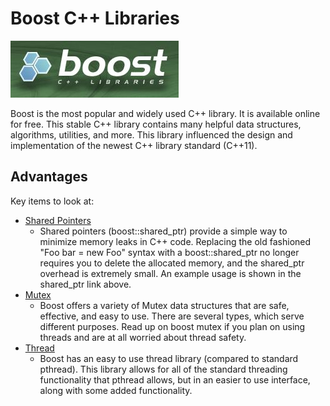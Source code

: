 # Boost C++ Libraries

[![Boost Logo](assets/BoostLibrary-f962f.png)](https://www.boost.org/)

Boost is the most popular and widely used C++ library. It is available online for free. This stable C++ library contains many helpful data structures, algorithms, utilities, and more. This library influenced the design and implementation of the newest C++ library standard (C++11).

## Advantages
Key items to look at:
- [Shared Pointers](http://www.boost.org/doc/libs/1_55_0/libs/smart_ptr/shared_ptr.htm)
  - Shared pointers (boost::shared_ptr) provide a simple way to minimize memory leaks in C++ code. Replacing the old fashioned "Foo bar = new Foo" syntax with a boost::shared_ptr no longer requires you to delete the allocated memory, and the shared_ptr overhead is extremely small. An example usage is shown in the shared_ptr link above.
- [Mutex](http://www.boost.org/doc/libs/1_55_0/doc/html/thread/synchronization.html)
  - Boost offers a variety of Mutex data structures that are safe, effective, and easy to use. There are several types, which serve different purposes. Read up on boost mutex if you plan on using threads and are at all worried about thread safety.
- [Thread](http://www.boost.org/doc/libs/1_55_0/doc/html/thread.html)
  - Boost has an easy to use thread library (compared to standard pthread). This library allows for all of the standard threading functionality that pthread allows, but in an easier to use interface, along with some added functionality.
